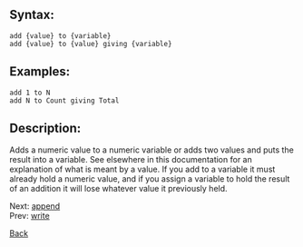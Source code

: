 ## Syntax:
`add {value} to {variable}`  
`add {value} to {value} giving {variable}`
## Examples:
`add 1 to N`  
`add N to Count giving Total`
## Description:
Adds a numeric value to a numeric variable or adds two values and puts the result into a variable. See elsewhere in this documentation for an explanation of what is meant by a value. If you add to a variable it must already hold a numeric value, and if you assign a variable to hold the result of an addition it will lose whatever value it previously held. 

Next: [append](append.md)  
Prev: [write](write.md)

[Back](../../README.md)
